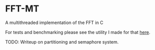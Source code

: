 # FFT-MT
A multithreaded implementation of the FFT in C

For tests and benchmarking please see the utility I made for that [here](https://github.com/florenzthedev/FourierTransformBenchmark).

TODO: Writeup on partitioning and semaphore system.
